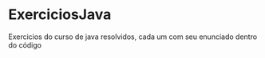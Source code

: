 # ExerciciosJava
Exercicios do curso de java resolvidos, cada um com seu enunciado dentro do código
